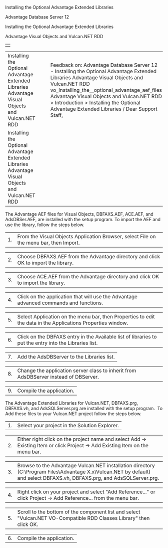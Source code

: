 Installing the Optional Advantage Extended Libraries




Advantage Database Server 12  

Installing the Optional Advantage Extended Libraries

Advantage Visual Objects and Vulcan.NET RDD

|  |
| --- |
|  |

|  |  |  |  |  |
| --- | --- | --- | --- | --- |
| Installing the Optional Advantage Extended Libraries  Advantage Visual Objects and Vulcan.NET RDD |  |  | Feedback on: Advantage Database Server 12 - Installing the Optional Advantage Extended Libraries Advantage Visual Objects and Vulcan.NET RDD vo\_Installing\_the\_\_optional\_advantage\_aef\_files Advantage Visual Objects and Vulcan.NET RDD > Introduction > Installing the Optional Advantage Extended Libraries / Dear Support Staff, |  |
| Installing the Optional Advantage Extended Libraries  Advantage Visual Objects and Vulcan.NET RDD |  |  |  |  |

The Advantage AEF files for Visual Objects, DBFAXS.AEF, ACE.AEF, and AdsDBSer.AEF, are installed with the setup program. To import the AEF and use the library, follow the steps below.

|  |  |
| --- | --- |
| 1. | From the Visual Objects Application Browser, select File on the menu bar, then Import. |

|  |  |
| --- | --- |
| 2. | Choose DBFAXS.AEF from the Advantage directory and click OK to import the library. |

|  |  |
| --- | --- |
| 3. | Choose ACE.AEF from the Advantage directory and click OK to import the library. |

|  |  |
| --- | --- |
| 4. | Click on the application that will use the Advantage advanced commands and functions. |

|  |  |
| --- | --- |
| 5. | Select Application on the menu bar, then Properties to edit the data in the Applications Properties window. |

|  |  |
| --- | --- |
| 6. | Click on the DBFAXS entry in the Available list of libraries to put the entry into the Libraries list. |

|  |  |
| --- | --- |
| 7. | Add the AdsDBServer to the Libraries list. |

|  |  |
| --- | --- |
| 8. | Change the application server class to inherit from AdsDBServer instead of DBServer. |

|  |  |
| --- | --- |
| 9. | Compile the application. |

The Advantage Extended Libraries for Vulcan.NET, DBFAXS.prg, DBFAXS.vh, and AdsSQLServer.prg are installed with the setup program.  To Add these files to your Vulcan.NET project follow the steps below.

|  |  |
| --- | --- |
| 1. | Select your project in the Solution Explorer. |

|  |  |
| --- | --- |
| 2. | Either right click on the project name and select Add -> Existing Item or click Project -> Add Existing Item on the menu bar. |

|  |  |
| --- | --- |
| 3. | Browse to the Advantage Vulcan.NET installation directory (C:\Program Files\Advantage X.x\Vulcan.NET by default) and select DBFAXS.vh, DBFAXS.prg, and AdsSQLServer.prg. |

|  |  |
| --- | --- |
| 4. | Right click on your project and select "Add Reference..." or click Project -> Add Reference... from the menu bar. |

|  |  |
| --- | --- |
| 5. | Scroll to the bottom of the component list and select "Vulcan.NET VO-Compatible RDD Classes Library" then click OK. |

|  |  |
| --- | --- |
| 6. | Compile the application. |
